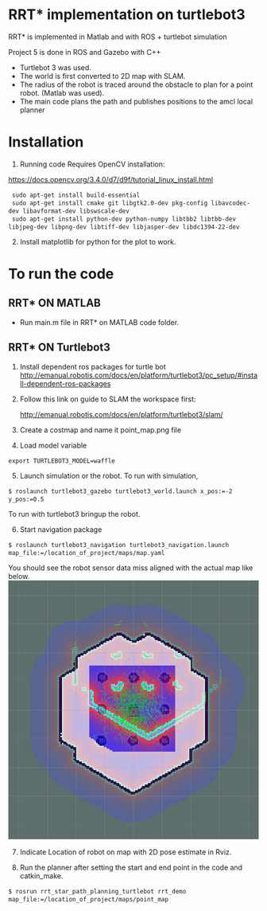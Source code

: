 
# RRT* implementation on turtlebot3

RRT* is implemented in Matlab and with ROS + turtlebot simulation

Project 5 is done in ROS and Gazebo with C++

 * Turtlebot 3 was used.
 * The world is first converted to 2D map with SLAM.
 * The radius of the robot is traced around the obstacle to plan for a point robot. (Matlab was used).
 * The main code plans the path and publishes positions to the amcl local planner

# Installation

1. Running code Requires OpenCV installation:

 https://docs.opencv.org/3.4.0/d7/d9f/tutorial_linux_install.html

```
 sudo apt-get install build-essential
 sudo apt-get install cmake git libgtk2.0-dev pkg-config libavcodec-dev libavformat-dev libswscale-dev
 sudo apt-get install python-dev python-numpy libtbb2 libtbb-dev libjpeg-dev libpng-dev libtiff-dev libjasper-dev libdc1394-22-dev
```
 2. Install matplotlib for python for the plot to work.

# To run the code

## RRT* ON MATLAB

 * Run main.m file in RRT* on MATLAB code folder.

## RRT* ON Turtlebot3 

1. Install dependent ros packages for turtle bot
    http://emanual.robotis.com/docs/en/platform/turtlebot3/pc_setup/#install-dependent-ros-packages

2. Follow this link on guide to SLAM the workspace first:

    http://emanual.robotis.com/docs/en/platform/turtlebot3/slam/

3. Create a costmap and name it point_map.png file

4. Load model variable
```
export TURTLEBOT3_MODEL=waffle
```

5. Launch simulation or the robot. To run with simulation,
```
$ roslaunch turtlebot3_gazebo turtlebot3_world.launch x_pos:=-2 y_pos:=0.5
```

To run with turtlebot3 bringup the robot.

6. Start navigation package
```
$ roslaunch turtlebot3_navigation turtlebot3_navigation.launch map_file:=/location_of_project/maps/map.yaml
```

You should see the robot sensor data miss aligned with the actual map like below.
![Rviz.png](Rviz.png "Rviz")

7. Indicate Location of robot on map with 2D pose estimate in Rviz.

8. Run the planner after setting the start and end point in the code and catkin_make.
```
$ rosrun rrt_star_path_planning_turtlebot rrt_demo map_file:=/location_of_project/maps/point_map
```